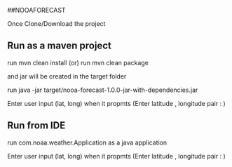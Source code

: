 
##NOOAFORECAST 

Once Clone/Download the project

## Run as a maven project

run  mvn clean install 
(or) 
run  mvn clean package 

and jar will be created in the target folder 

run java -jar target/nooa-forecast-1.0.0-jar-with-dependencies.jar 

Enter user input (lat, long) when it propmts (Enter latitude , longitude pair : )


## Run from IDE
run com.noaa.weather.Application as a java application 

Enter user input (lat, long) when it propmts (Enter latitude , longitude pair : )

